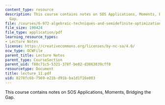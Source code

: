```yaml
---
content_type: resource
description: This course contains notes on SOS Applications, Moments, Bridging the
  Gap.
file: /courses/6-972-algebraic-techniques-and-semidefinite-optimization-spring-2006/8278fc6b7569e21bd91bba1d1f16e003_lecture_11.pdf
file_size: 190424
file_type: application/pdf
learning_resource_types:
- Lecture Notes
license: https://creativecommons.org/licenses/by-nc-sa/4.0/
ocw_type: OCWFile
parent_title: Lecture Notes
parent_type: CourseSection
parent_uid: f88c71c5-5321-378f-be82-d3863039cff0
resourcetype: Document
title: lecture_11.pdf
uid: 8278fc6b-7569-e21b-d91b-ba1d1f16e003
---
```

This course contains notes on SOS Applications, Moments, Bridging the Gap.